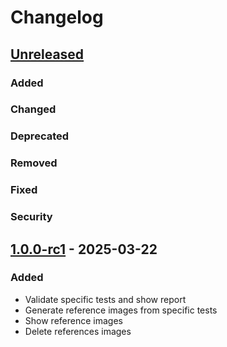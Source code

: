 # Changelog

## [Unreleased]

### Added

### Changed

### Deprecated

### Removed

### Fixed

### Security

## [1.0.0-rc1] - 2025-03-22

### Added

- Validate specific tests and show report
- Generate reference images from specific tests
- Show reference images
- Delete references images

[Unreleased]: https://github.com/alexandre-lefranc/compose-preview-screenshot-testing-intellij-plugin/compare/v1.0.0-rc1...HEAD
[1.0.0-rc1]: https://github.com/alexandre-lefranc/compose-preview-screenshot-testing-intellij-plugin/commits/v1.0.0-rc1
